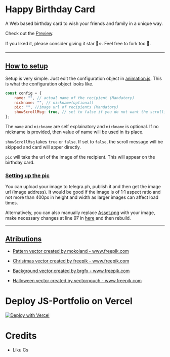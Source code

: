 # Happy Birthday Card

A Web based birthday card to wish your friends and family in a unique way.

Check out the [Preview](https://happy-birthday-card.vercel.app/).

If you liked it, please consider giving it star 🤩⭐. Feel free to fork too 🤗.

---

## <ins>How to setup</ins>

Setup is very simple. Just edit the configuration object in [animation.js](./js/animation.js). This is what the configuration object looks like.

```js
const config = {
    name: "", // actual name of the recipient (Mandatory)
    nickname: "", // nickname(optional)
    pic: "", //image url of recipients (Mandatory)
    showScrollMsg: true, // set to false if you do not want the scrolling message
};

```

The `name` and `nickname` are self explainatory and `nickname` is optional. If no nickname is provided, then value of name will be used in its place.

`showScrollMsg` takes `true` or `false`. If set to `false`, the scroll message will be skipped and card will apper directly.

`pic` will take the url of the image of the recipient. This will appear on the birthday card. 

### <ins>Setting up the pic</ins>

You can upload your image to telegra.ph, publish it and then get the image url (image address). It would be good if the image is of 1:1 aspect ratio and not more than 400px in height and width as larger images can affect load times.

Alternatively, you can also manually replace [Asset.png](./resources/img/Asset.png) with your image, make necessary changes at line 97 in [here](./scss/_components.scss) and then rebuild.

---

## <ins>Atributions</ins>

- <a href='https://www.freepik.com/vectors/pattern'>Pattern vector created by mokoland - www.freepik.com</a>

- <a href='https://www.freepik.com/vectors/christmas'>Christmas vector created by freepik - www.freepik.com</a>
- <a href='https://www.freepik.com/vectors/background'>Background vector created by brgfx - www.freepik.com</a>
- <a href='https://www.freepik.com/vectors/halloween'>Halloween vector created by vectorpouch - www.freepik.com</a>

# Deploy JS-Portfolio on Vercel
[![Deploy with Vercel](https://vercel.co/button)](https://vercel.co/new/project?template=https://github.com/likucs/Happy-Birthday-Card)

# Credits
- Liku Cs 
